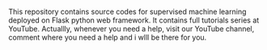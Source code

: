 This repository contains source codes for supervised machine learning deployed on Flask python web framework. It contains full tutorials series at YouTube. Actuallly, whenever you need a help, visit our YouTube channel, comment where you need a help and i wlll be there for you.
